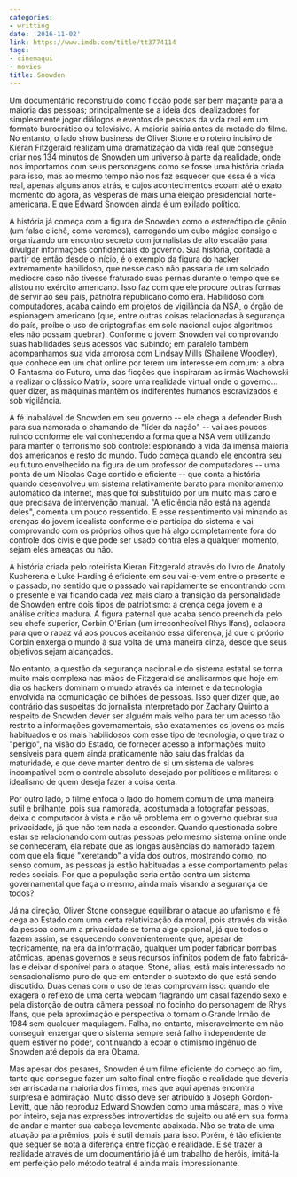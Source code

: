 ```yaml
---
categories:
- writting
date: '2016-11-02'
link: https://www.imdb.com/title/tt3774114
tags:
- cinemaqui
- movies
title: Snowden
---
```


Um documentário reconstruído como ficção pode ser bem maçante para a maioria das pessoas; principalmente se a ideia dos idealizadores for simplesmente jogar diálogos e eventos de pessoas da vida real em um formato burocrático ou televisivo. A maioria sairia antes da metade do filme. No entanto, o lado show business de Oliver Stone e o roteiro incisivo de Kieran Fitzgerald realizam uma dramatização da vida real que consegue criar nos 134 minutos de Snowden um universo à parte da realidade, onde nos importamos com seus personagens como se fosse uma história criada para isso, mas ao mesmo tempo não nos faz esquecer que essa é a vida real, apenas alguns anos atrás, e cujos acontecimentos ecoam até o exato momento do agora, às vésperas de mais uma eleição presidencial norte-americana. E que Edward Snowden ainda é um exilado político.

A história já começa com a figura de Snowden como o estereótipo de gênio (um falso clichê, como veremos), carregando um cubo mágico consigo e organizando um encontro secreto com jornalistas de alto escalão para divulgar informações confidenciais do governo. Sua história, contada a partir de então desde o início, é o exemplo da figura do hacker extremamente habilidoso, que nesse caso não passaria de um soldado medíocre caso não tivesse fraturado suas pernas durante o tempo que se alistou no exército americano. Isso faz com que ele procure outras formas de servir ao seu país, patriotra republicano como era. Habilidoso com computadores, acaba caindo em projetos de vigilância da NSA, o órgão de espionagem americano (que, entre outras coisas relacionadas à segurança do país, proíbe o uso de criptografias em solo nacional cujos algoritmos eles não possam quebrar). Conforme o jovem Snowden vai comprovando suas habilidades seus acessos vão subindo; em paralelo também acompanhamos sua vida amorosa com Lindsay Mills (Shailene Woodley), que conhece em um chat online por terem um interesse em comum: a obra O Fantasma do Futuro, uma das ficções que inspiraram as irmãs Wachowski a realizar o clássico Matrix, sobre uma realidade virtual onde o governo... quer dizer, as máquinas mantêm os indiferentes humanos escravizados e sob vigilância.

A fé inabalável de Snowden em seu governo -- ele chega a defender Bush para sua namorada o chamando de "líder da nação" -- vai aos poucos ruindo conforme ele vai conhecendo a forma que a NSA vem utilizando para manter o terrorismo sob controle: espionando a vida da imensa maioria dos americanos e resto do mundo. Tudo começa quando ele encontra seu eu futuro envelhecido na figura de um professor de computadores -- uma ponta de um Nicolas Cage contido e eficiente -- que conta a história quando desenvolveu um sistema relativamente barato para monitoramento automático da internet, mas que foi substituído por um muito mais caro e que precisava de intervenção manual. "A eficiência não está na agenda deles", comenta um pouco ressentido. E esse ressentimento vai minando as crenças do jovem idealista conforme ele participa do sistema e vai comprovando com os próprios olhos que há algo completamente fora do controle dos civis e que pode ser usado contra eles a qualquer momento, sejam eles ameaças ou não.

A história criada pelo roteirista Kieran Fitzgerald através do livro de Anatoly Kucherena e Luke Harding é eficiente em seu vai-e-vem entre o presente e o passado, no sentido que o passado vai rapidamente se encontrando com o presente e vai ficando cada vez mais claro a transição da personalidade de Snowden entre dois tipos de patriotismo: a crença cega jovem e a análise crítica madura. A figura paternal que acaba sendo preenchida pelo seu chefe superior, Corbin O'Brian (um irreconhecível Rhys Ifans), colabora para que o rapaz vá aos poucos aceitando essa diferença, já que o próprio Corbin enxerga o mundo à sua volta de uma maneira cinza, desde que seus objetivos sejam alcançados.

No entanto, a questão da segurança nacional e do sistema estatal se torna muito mais complexa nas mãos de Fitzgerald se analisarmos que hoje em dia os hackers dominam o mundo através da internet e da tecnologia envolvida na comunicação de bilhões de pessoas. Isso quer dizer que, ao contrário das suspeitas do jornalista interpretado por Zachary Quinto a respeito de Snowden dever ser alguém mais velho para ter um acesso tão restrito a informações governamentais, são exatamentes os jovens os mais habituados e os mais habilidosos com esse tipo de tecnologia, o que traz o "perigo", na visão do Estado, de fornecer acesso a informações muito sensíveis para quem ainda praticamente não saiu das fraldas da maturidade, e que deve manter dentro de si um sistema de valores incompatível com o controle absoluto desejado por políticos e militares: o idealismo de quem deseja fazer a coisa certa.

Por outro lado, o filme enfoca o lado do homem comum de uma maneira sutil e brilhante, pois sua namorada, acostumada a fotografar pessoas, deixa o computador à vista e não vê problema em o governo quebrar sua privacidade, já que não tem nada a esconder. Quando questionada sobre estar se relacionando com outras pessoas pelo mesmo sistema online onde se conheceram, ela rebate que as longas ausências do namorado fazem com que ela fique "xeretando" a vida dos outros, mostrando como, no senso comum, as pessoas já estão habituadas a esse comportamento pelas redes sociais. Por que a população seria então contra um sistema governamental que faça o mesmo, ainda mais visando a segurança de todos?

Já na direção, Oliver Stone consegue equilibrar o ataque ao ufanismo e fé cega ao Estado com uma certa relativização da moral, pois através da visão da pessoa comum a privacidade se torna algo opcional, já que todos o fazem assim, se esquecendo convenientemente que, apesar de teoricamente, na era da informação, qualquer um poder fabricar bombas atômicas, apenas governos e seus recursos infinitos podem de fato fabricá-las e deixar disponível para o ataque. Stone, aliás, está mais interessado no sensacionalismo puro do que em entender o subtexto do que está sendo discutido. Duas cenas com o uso de telas comprovam isso: quando ele exagera o reflexo de uma certa webcam flagrando um casal fazendo sexo e pela distorção de outra câmera pessoal no focinho do personagem de Rhys Ifans, que pela aproximação e perspectiva o tornam o Grande Irmão de 1984 sem qualquer maquiagem. Falha, no entanto, miseravelmente em não conseguir enxergar que o sistema sempre será falho independente de quem estiver no poder, continuando a ecoar o otimismo ingênuo de Snowden até depois da era Obama.

Mas apesar dos pesares, Snowden é um filme eficiente do começo ao fim, tanto que consegue fazer um salto final entre ficção e realidade que deveria ser arriscada na maioria dos filmes, mas que aqui apenas encontra surpresa e admiração. Muito disso deve ser atribuído a Joseph Gordon-Levitt, que não reproduz Edward Snowden como uma máscara, mas o vive por inteiro, seja nas expressões introvertidas do sujeito ou até em sua forma de andar e manter sua cabeça levemente abaixada. Não se trata de uma atuação para prêmios, pois é sutil demais para isso. Porém, é tão eficiente que sequer se nota a diferença entre ficção e realidade. E se trazer a realidade através de um documentário já é um trabalho de heróis, imitá-la em perfeição pelo método teatral é ainda mais impressionante.

